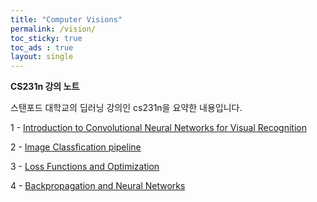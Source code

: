 ```yaml
---
title: "Computer Visions"
permalink: /vision/
toc_sticky: true
toc_ads : true
layout: single
---
```

  

  
**CS231n 강의 노트**

스탠포드 대학교의 딥러닝 강의인 cs231n을 요약한 내용입니다.

1 - [Introduction to Convolutional Neural Networks for Visual Recognition](https://happy-jihye.github.io/cs231n/cs231n-1/)

2 - [Image Classfication pipeline](https://happy-jihye.github.io/cs231n/cs231n-2/)

3 - [Loss Functions and Optimization](https://happy-jihye.github.io/cs231n/cs231n-3/)

4 - [Backpropagation and Neural Networks](https://happy-jihye.github.io/cs231n/cs231n-4/)